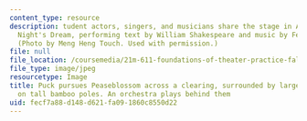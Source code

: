 ```yaml
---
content_type: resource
description: tudent actors, singers, and musicians share the stage in A Midsummer
  Night's Dream, performing text by William Shakespeare and music by Felix Mendelssohn.
  (Photo by Meng Heng Touch. Used with permission.)
file: null
file_location: /coursemedia/21m-611-foundations-of-theater-practice-fall-2009/fecf7a88d148d621fa091860c8550d22_21m-611f09-th.jpg
file_type: image/jpeg
resourcetype: Image
title: Puck pursues Peaseblossom across a clearing, surrounded by large paper lanterns
  on tall bamboo poles. An orchestra plays behind them
uid: fecf7a88-d148-d621-fa09-1860c8550d22
---
```

